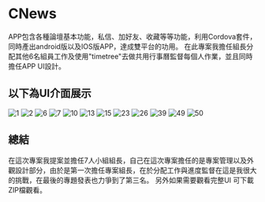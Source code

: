 # CNews
APP包含各種論壇基本功能，私信、加好友、收藏等等功能，利用Cordova套件，同時產出android版以及IOS版APP，達成雙平台的功用。
在此專案我擔任組長分配其他6名組員工作及使用"timetree"去做共用行事曆監督每個人作業，並且同時擔任APP UI設計。

以下為UI介面展示
--
![1](https://user-images.githubusercontent.com/69618355/128817406-a7b3e3c4-10c8-4ecb-b5f4-71ce388f28f3.png)
![2](https://user-images.githubusercontent.com/69618355/128817411-7b1f5bcb-c537-40c2-b7b7-fa846f51f553.png)
![6](https://user-images.githubusercontent.com/69618355/128817425-028506eb-b5b8-4a42-8623-473d7e1fd706.png)
![7](https://user-images.githubusercontent.com/69618355/128817431-c22965cd-b635-4390-91d5-53e8b6ec0ca2.png)
![10](https://user-images.githubusercontent.com/69618355/128817435-6d816d33-3c36-497b-899f-d49af9f8da8c.png)
![13](https://user-images.githubusercontent.com/69618355/128817439-22157ec8-6d49-4540-a953-956224dce617.png)
![15](https://user-images.githubusercontent.com/69618355/128817446-dd526bb2-3705-4fc3-8264-042826584a0d.png)
![23](https://user-images.githubusercontent.com/69618355/128817457-c7838708-27d1-414d-9c12-90e395e5c3ad.png)
![26](https://user-images.githubusercontent.com/69618355/128817460-b5822b11-c409-4ed5-8e42-9e7196692c0e.png)
![39](https://user-images.githubusercontent.com/69618355/128817470-77f081fb-35ab-45d2-b144-2af5b78f8539.png)
![49](https://user-images.githubusercontent.com/69618355/128817474-e8849713-64db-4402-901a-97b7eb0f36c6.png)
![50](https://user-images.githubusercontent.com/69618355/128817481-684d9cdb-0f08-4a92-851e-5b2d126ddf19.png)

總結
--
在這次專案我提案並擔任7人小組組長，自己在這次專案擔任的是專案管理以及外觀設計部分，由於是第一次擔任專案組長，在於分配工作與進度監督在這是我很大的挑戰，在最後的專題發表也力爭到了第三名。
另外如果需要觀看完整UI 可下載ZIP檔觀看。

